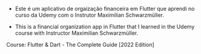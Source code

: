 - Este é um aplicativo de orgaização financeira em Flutter que aprendi no curso da Udemy com o Instrutor Maximilian Schwarzmüller.
 

- This is a financial organization app in Flutter that I learned in the Udemy course with Instructor Maximilian Schwarzmüller.

Course: Flutter & Dart - The Complete Guide [2022 Edition]

